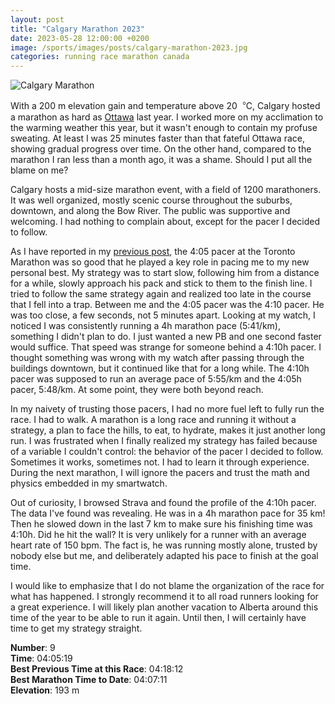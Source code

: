 ```yaml
---
layout: post
title: "Calgary Marathon 2023"
date: 2023-05-28 12:00:00 +0200
image: /sports/images/posts/calgary-marathon-2023.jpg
categories: running race marathon canada
---
```


![Calgary Marathon](/sports/images/posts/calgary-marathon-2023.jpg)

With a 200 m elevation gain and temperature above 20︒C, Calgary hosted a marathon as hard as [Ottawa](/sports/2022/05/ottawa-marathon.html) last year. I worked more on my acclimation to the warming weather this year, but it wasn't enough to contain my profuse sweating. At least I was 25 minutes faster than that fateful Ottawa race, showing gradual progress over time. On the other hand, compared to the marathon I ran less than a month ago, it was a shame. Should I put all the blame on me?

<!-- more -->

Calgary hosts a mid-size marathon event, with a field of 1200 marathoners. It was well organized, mostly scenic course throughout the suburbs, downtown, and along the Bow River. The public was supportive and welcoming. I had nothing to complain about, except for the pacer I decided to follow.

As I have reported in my [previous post](/sports/2023/05/toronto-marathon.html), the 4:05 pacer at the Toronto Marathon was so good that he played a key role in pacing me to my new personal best. My strategy was to start slow, following him from a distance for a while, slowly approach his pack and stick to them to the finish line. I tried to follow the same strategy again and realized too late in the course that I fell into a trap. Between me and the 4:05 pacer was the 4:10 pacer. He was too close, a few seconds, not 5 minutes apart. Looking at my watch, I noticed I was consistently running a 4h marathon pace (5:41/km), something I didn't plan to do. I just wanted a new PB and one second faster would suffice. That speed was strange for someone behind a 4:10h pacer. I thought something was wrong with my watch after passing through the buildings downtown, but it continued like that for a long while. The 4:10h pacer was supposed to run an average pace of 5:55/km and the 4:05h pacer, 5:48/km. At some point, they were both beyond reach.

In my naivety of trusting those pacers, I had no more fuel left to fully run the race. I had to walk. A marathon is a long race and running it without a strategy, a plan to face the hills, to eat, to hydrate, makes it just another long run. I was frustrated when I finally realized my strategy has failed because of a variable I couldn't control: the behavior of the pacer I decided to follow. Sometimes it works, sometimes not. I had to learn it through experience. During the next marathon, I will ignore the pacers and trust the math and physics embedded in my smartwatch.

Out of curiosity, I browsed Strava and found the profile of the 4:10h pacer. The data I've found was revealing. He was in a 4h marathon pace for 35 km! Then he slowed down in the last 7 km to make sure his finishing time was 4:10h. Did he hit the wall? It is very unlikely for a runner with an average heart rate of 150 bpm. The fact is, he was running mostly alone, trusted by nobody else but me, and deliberately adapted his pace to finish at the goal time.

I would like to emphasize that I do not blame the organization of the race for what has happened. I strongly recommend it to all road runners looking for a great experience. I will likely plan another vacation to Alberta around this time of the year to be able to run it again. Until then, I will certainly have time to get my strategy straight.

**Number**: 9\
**Time**: 04:05:19\
**Best Previous Time at this Race**: 04:18:12\
**Best Marathon Time to Date**: 04:07:11\
**Elevation**: 193 m